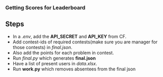 ### Getting Scores for Leaderboard

## Steps
- In a *.env*, add the **API_SECRET** and **API_KEY** from CF.
- Add contest-ids of required contests(make sure you are manager for those contests) in *final.json*.
- Also add the points for each problem in contest.
- Run *final.py* which generates **final.json**
- Have a list of present users in *data.xlsx*.
- Run **work.py** which removes absentees from the final json